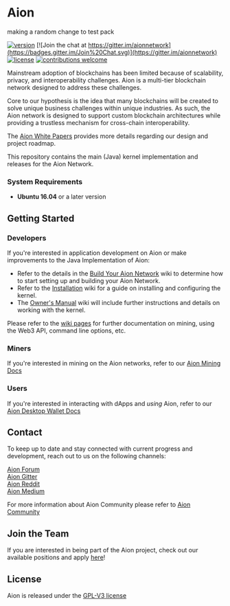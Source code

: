 # Aion

making a random change to test pack

[![version](https://img.shields.io/github/tag/aionnetwork/aion.svg)](https://github.com/aionnetwork/aion/releases/latest)
[![Join the chat at https://gitter.im/aionnetwork](https://badges.gitter.im/Join%20Chat.svg)](https://gitter.im/aionnetwork)
[![license](https://img.shields.io/github/license/aionnetwork/aion.svg)](https://github.com/aionnetwork/aion/blob/master/LICENSE)
[![contributions welcome](https://img.shields.io/badge/contributions-welcome-brightgreen.svg?style=flat)](https://github.com/aionnetwork/aion/issues)  

Mainstream adoption of blockchains has been limited because of scalability, privacy, and interoperability challenges. Aion is a multi-tier blockchain network designed to address these challenges. 

Core to our hypothesis is the idea that many blockchains will be created to solve unique business challenges within unique industries. As such, the Aion network is designed to support custom blockchain architectures while providing a trustless mechanism for cross-chain interoperability. 

The [Aion White Papers](https://aion.network/developers/#whitepapers) provides more details regarding our design and project roadmap. 

This repository contains the main (Java) kernel implementation and releases for the Aion Network.

### System Requirements

* **Ubuntu 16.04** or a later version

## Getting Started

### Developers
If you're interested in application development on Aion or make improvements to the Java Implementation of Aion:

* Refer to the details in the [Build Your Aion Network](https://github.com/aionnetwork/aion/wiki/Build-your-Aion-network) wiki to determine how to start setting up and building your Aion Network.
* Refer to the [Installation](https://github.com/aionnetwork/aion/wiki/Installation) wiki for a guide on installing and configuring the kernel.
* The [Owner's Manual](https://github.com/aionnetwork/aion/wiki/Aion-Owner's-Manual) wiki will include further instructions and details on working with the kernel.

Please refer to the [wiki pages](https://github.com/aionnetwork/aion/wiki) for further documentation on mining, using the Web3 API, command line options, etc.

### Miners
If you're interested in mining on the Aion networks, refer to our [Aion Mining Docs](https://docs.aion.network/docs/aion-mining-overview)

### Users
If you're interested in interacting with dApps and _using_ Aion, refer to our [Aion Desktop Wallet Docs](https://docs.aion.network/docs/aion-desktop-wallet)


## Contact

To keep up to date and stay connected with current progress and development, reach out to us on the following channels:

[Aion Forum](https://forum.aion.network/)  
[Aion Gitter](https://gitter.im/aionnetwork)  
[Aion Reddit](https://www.reddit.com/r/AionNetwork/)  
[Aion Medium](https://blog.aion.network/)

For more information about Aion Community please refer to [Aion Community](https://aion.network/community/)

## Join the Team

If you are interested in being part of the Aion project, check out our available positions and apply [here](https://aion.network/careers/)! 

## License

Aion is released under the [GPL-V3 license](https://github.com/aionnetwork/aion/blob/dev/LICENSE)
